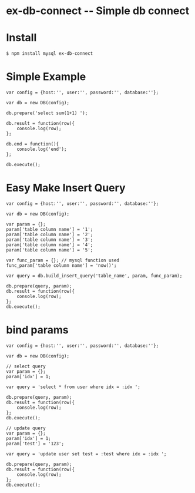 # ex-db-connect -- Simple db connect

# Install
	
	$ npm install mysql ex-db-connect

# Simple Example

	var config = {host:'', user:'', password:'', database:''};

	var db = new DB(config);

	db.prepare('select sum(1+1) ');

	db.result = function(row){
		console.log(row);
	};

	db.end = function(){
		console.log('end');
	};
	
	db.execute();

# Easy Make Insert Query

	var config = {host:'', user:'', password:'', database:''};

	var db = new DB(config);

	var param = {};
	param['table column name'] = '1';
	param['table column name'] = '2';
	param['table column name'] = '3';
	param['table column name'] = '4';
	param['table column name'] = '5';

	var func_param = {}; // mysql function used
	func_param['table column name'] = 'now()';

	var query = db.build_insert_query('table_name', param, func_param);

	db.prepare(query, param);
	db.result = function(row){
		console.log(row);
	};
	db.execute();

# bind params

	var config = {host:'', user:'', password:'', database:''};

	var db = new DB(config);
	
	// select query
	var param = {};
	param['idx'] = 1;

	var query = 'select * from user where idx = :idx ';

	db.prepare(query, param);
	db.result = function(row){
		console.log(row);
	};
	db.execute();
	
	// update query
	var param = {};
	param['idx'] = 1;
	param['test'] = '123';

	var query = 'update user set test = :test where idx = :idx ';

	db.prepare(query, param);
	db.result = function(row){
		console.log(row);
	};
	db.execute();